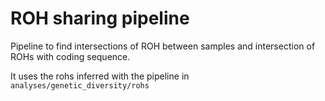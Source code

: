 # ROH sharing pipeline


Pipeline to find intersections of ROH between samples and intersection of ROHs with coding sequence.

It uses the rohs inferred with the pipeline in `analyses/genetic_diversity/rohs`